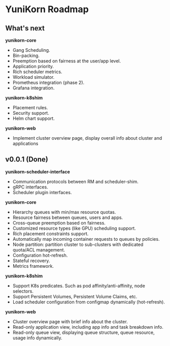 # YuniKorn Roadmap

## What's next

**yunikorn-core**

* Gang Scheduling.
* Bin-packing.
* Preemption based on fairness at the user/app level.
* Application priority.
* Rich scheduler metrics.
* Workload simulator.
* Prometheus integration (phase 2).
* Grafana integration.

**yunikorn-k8shim**

* Placement rules.
* Security support.
* Helm chart support.

**yunikorn-web**

* Implement cluster overview page, display overall info about cluster and applications

## v0.0.1 (Done)

**yunikorn-scheduler-interface**

* Communication protocols between RM and scheduler-shim.
* gRPC interfaces.
* Scheduler plugin interfaces.

**yunikorn-core**

* Hierarchy queues with min/max resource quotas.
* Resource fairness between queues, users and apps.
* Cross-queue preemption based on fairness.
* Customized resource types (like GPU) scheduling support.
* Rich placement constraints support.
* Automatically map incoming container requests to queues by policies. 
* Node partition: partition cluster to sub-clusters with dedicated quota/ACL management.
* Configuration hot-refresh.
* Stateful recovery.
* Metrics framework.

**yunikorn-k8shim**

* Support K8s predicates. Such as pod affinity/anti-affinity, node selectors.
* Support Persistent Volumes, Persistent Volume Claims, etc.
* Load scheduler configuration from configmap dynamically (hot-refresh).

**yunikorn-web**

* Cluster overview page with brief info about the cluster.
* Read-only application view, including app info and task breakdown info.
* Read-only queue view, displaying queue structure, queue resource, usage info dynamically.
